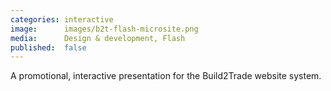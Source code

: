```yaml
---
categories: interactive
image:      images/b2t-flash-microsite.png
media:      Design & development, Flash
published:  false
---
```

A promotional, interactive presentation for the Build2Trade website system.
